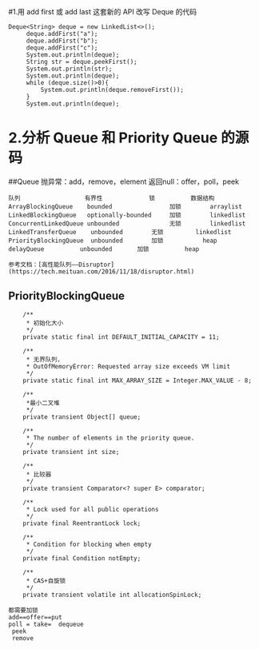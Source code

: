 #1.用 add first 或 add last 这套新的 API 改写 Deque 的代码
     
    Deque<String> deque = new LinkedList<>();
         deque.addFirst("a");
         deque.addFirst("b");
         deque.addFirst("c");
         System.out.println(deque);
         String str = deque.peekFirst();
         System.out.println(str);
         System.out.println(deque);
         while (deque.size()>0){
             System.out.println(deque.removeFirst());
         }
         System.out.println(deque);
   
  
  
#  2.分析 Queue 和 Priority Queue 的源码
  
  
##Queue
        抛异常：add，remove，element
        返回null：offer，poll，peek
        
    队列	                有界性	            锁	       数据结构
    ArrayBlockingQueue    bounded                加锁        arraylist
    LinkedBlockingQueue   optionally-bounded     加锁        linkedlist
    ConcurrentLinkedQueue unbounded              无锁        linkedlist
    LinkedTransferQueue    unbounded		无锁         linkedlist
    PriorityBlockingQueue  unbounded		加锁           heap
    delayQueue	        unbounded		加锁          heap
    
    参考文档：[高性能队列——Disruptor](https://tech.meituan.com/2016/11/18/disruptor.html)
## PriorityBlockingQueue


        /**
         * 初始化大小
         */
        private static final int DEFAULT_INITIAL_CAPACITY = 11;
    
        /**
         * 无界队列，
         * OutOfMemoryError: Requested array size exceeds VM limit
         */
        private static final int MAX_ARRAY_SIZE = Integer.MAX_VALUE - 8;
    
        /**
         *最小二叉堆
         */
        private transient Object[] queue;
    
        /**
         * The number of elements in the priority queue.
         */
        private transient int size;
    
        /**
         * 比较器
         */
        private transient Comparator<? super E> comparator;
    
        /**
         * Lock used for all public operations
         */
        private final ReentrantLock lock;
    
        /**
         * Condition for blocking when empty
         */
        private final Condition notEmpty;
    
        /**
         * CAS+自旋锁
         */
        private transient volatile int allocationSpinLock;    

    都需要加锁
    add==offer==put
    poll = take=  dequeue
     peek
     remove  
